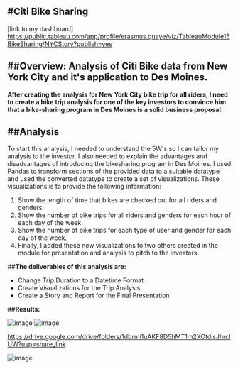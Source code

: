 #**Citi Bike Sharing**
----------------------
[link to my dashboard] https://public.tableau.com/app/profile/erasmus.quaye/viz/TableauModule15BikeSharing/NYCStory?publish=yes

##**Overview: Analysis of Citi Bike data from New York City and it's application to Des Moines.**
-----------------------------------------------------------------------------------------------------
**After creating the analysis for New York City bike trip for all riders, I need to create a bike trip analysis for one of the key investors to convince him that a bike-sharing program in Des Moines is a solid business proposal.**

##**Analysis**
--------------

To start this analysis, I needed to understand the 5W's so I can tailor my analysis to the investor. I also needed to explain the advantages and disadvantages of introducing the bikesharing program in Des Moines. I used Pandas to transform sections of the provided data to a suitable datatype and used the converted datatype to create a set of visualizations. These visualizations is to provide the following information:

1. Show the length of time that bikes are checked out for all riders and genders  
1. Show the number of bike trips for all riders and genders for each hour of each day of the week  
1. Show the number of bike trips for each type of user and gender for each day of the week.  
1. Finally, I added these new visualizations to two others created in the module for presentation and analysis to pitch to the investors.  

##**The deliverables of this analysis are:**
- Change Trip Duration to a Datetime Format
- Create Visualizations for the Trip Analysis
- Create a Story and Report for the Final Presentation

##**Results:**

![image](https://user-images.githubusercontent.com/111700418/187080817-158b6a25-50ce-4825-a872-96da324ac2a2.png)
![image](https://user-images.githubusercontent.com/111700418/187080817-158b6a25-50ce-4825-a872-96da324ac2a2.png)



https://drive.google.com/drive/folders/1dbrmi1uAKF8D5hMT1m2XOtdisJhrclUW?usp=share_link

![image](https://user-images.githubusercontent.com/111700418/187080817-158b6a25-50ce-4825-a872-96da324ac2a2.png)
